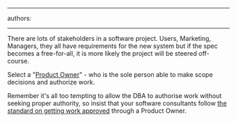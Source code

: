 

---
authors:

---




<span class='intro'> There are lots of stakeholders in a software project. Users, Marketing, Managers, they all have requirements for the new system but if the spec becomes a free-for-all, it is more likely the project will be steered off-course.  </span>

<p>Select a &quot;<a href="/management-do-you-know-who-has-authority">Product Owner</a>&quot; - who is the sole person able to make scope decisions and authorize work. </p>
<p>Remember it's all too tempting to allow the DBA to authorise work without seeking proper authority, so insist that your software consultants follow <a href="/approval-do-you-get-work-approved-before-you-do-it">the standard on getting work approved</a> through a Product Owner.</p>


